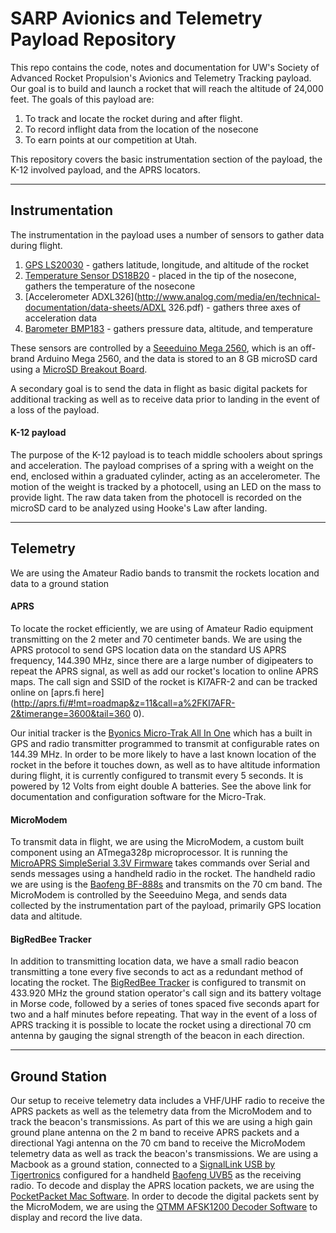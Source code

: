 # SARP Avionics and Telemetry Payload Repository

This repo contains the code, notes and documentation for UW's Society of
Advanced Rocket Propulsion's Avionics and Telemetry Tracking payload. Our goal
is to build and launch a rocket that will reach the altitude of 24,000 feet.
The goals of this payload are:  

1. To track and locate the rocket during and after flight.
2. To record inflight data from the location of the nosecone
3. To earn points at our competition at Utah.

This repository covers the basic instrumentation section of the payload, the
K-12 involved payload, and the APRS locators.

---

## Instrumentation

The instrumentation in the payload uses a number of sensors to gather data
during flight.

1. [GPS
LS20030](https://cdn.sparkfun.com/datasheets/GPS/LS20030~3_datasheet_v1.3.pdf) -
gathers latitude, longitude, and altitude of the rocket
2. [Temperature Sensor
DS18B20](https://datasheets.maximintegrated.com/en/ds/DS18B20.pdf) - placed in
the tip of the nosecone, gathers the temperature of the nosecone
3. [Accelerometer
ADXL326](http://www.analog.com/media/en/technical-documentation/data-sheets/ADXL
326.pdf) - gathers three axes of acceleration data
4. [Barometer BMP183](https://cdn-shop.adafruit.com/datasheets/1900_BMP183.pdf)
\- gathers pressure data, altitude, and temperature

These sensors are controlled by a [Seeeduino Mega
2560](http://www.seeedstudio.com/wiki/Seeeduino_Mega), which is an off-brand
Arduino Mega 2560, and the data is stored to an 8 GB microSD card using a
[MicroSD Breakout Board](https://www.adafruit.com/product/254).

A secondary goal is to send the data in flight as basic digital packets for
additional tracking as well as to receive data prior to landing in the event
of a loss of the payload.

#### K-12 payload

The purpose of the K-12 payload is to teach middle schoolers about springs
and acceleration. The payload comprises of a spring with a weight on the
end, enclosed within a graduated cylinder, acting as an accelerometer. The
motion of the weight is tracked by a photocell, using an LED on the mass to
provide light. The raw data taken from the photocell is recorded on the
microSD card to be analyzed using Hooke's Law after landing.

---

## Telemetry

We are using the Amateur Radio bands to transmit the rockets location and
data to a ground station

#### APRS

To locate the rocket efficiently, we are using of Amateur Radio equipment
transmitting on the 2 meter and 70 centimeter bands. We are using the APRS
protocol to send GPS location data on the standard US APRS frequency,
144.390 MHz, since there are a large number of digipeaters to repeat the APRS
signal, as well as add our rocket's location to online APRS maps. The call sign
and SSID of the rocket is KI7AFR-2 and can be tracked online on [aprs.fi
here](http://aprs.fi/#!mt=roadmap&z=11&call=a%2FKI7AFR-2&timerange=3600&tail=360
0).

Our initial tracker is the [Byonics Micro-Trak All In
One](http://www.byonics.com/mt-aio) which has a built in GPS and radio
transmitter programmed to transmit at configurable rates on 144.39 MHz. In
order to be more likely to have a last known location of the rocket in the
before it touches down, as well as to have altitude information during flight,
it is currently configured to transmit every 5 seconds. It is powered by 12
Volts from eight double A batteries. See the above link for documentation and
configuration software for the Micro-Trak.

#### MicroModem

To transmit data in flight, we are using the MicroModem, a custom built
component using an ATmega328p microprocessor. It is running the [MicroAPRS
SimpleSerial 3.3V Firmware](http://unsigned.io/projects/microaprs/) takes
commands over Serial and sends messages using a handheld radio in the rocket.
The handheld radio we are using is the [Baofeng
BF-888s](http://www.miklor.com/BF888/) and transmits on the 70 cm band. The
MicroModem is controlled by the Seeeduino Mega, and sends data collected by the
instrumentation part of the payload, primarily GPS location data and altitude.

#### BigRedBee Tracker

In addition to transmitting location data, we have a small radio beacon
transmitting a tone every five seconds to act as a redundant method of
locating the rocket. The [BigRedBee
Tracker](http://www.bigredbee.com/BeeLine.htm) is configured to transmit
on 433.920 MHz the ground station operator's call sign and its battery voltage
in Morse code, followed by a series of tones spaced five seconds apart for two
and a half minutes before repeating. That way in the event of a loss of APRS
tracking it is possible to locate the rocket using a directional 70 cm antenna
by gauging the signal strength of the beacon in each direction.

---

## Ground Station

Our setup to receive telemetry data includes a VHF/UHF radio to receive the
APRS packets as well as the telemetry data from the MicroModem and to track
the beacon's transmissions. As part of this we are using a high gain ground
plane antenna on the 2 m band to receive APRS packets and a directional
Yagi antenna on the 70 cm band to receive the MicroModem telemetry data as
well as track the beacon's transmissions. We are using a Macbook as a ground
station, connected to a [SignalLink USB by
Tigertronics](http://www.tigertronics.com/slusbmain.htm) configured for a
handheld [Baofeng UVB5](http://www.miklor.com/UVB5) as the
receiving radio. To decode and display the APRS location packets, we are using
the [PocketPacket Mac Software](http://koomasi.com/pocketpacket-mac-os/). In
order to decode the digital packets sent by the MicroModem, we are using the
[QTMM AFSK1200 Decoder Software](https://sourceforge.net/projects/qtmm/) to
display and record the live data.
